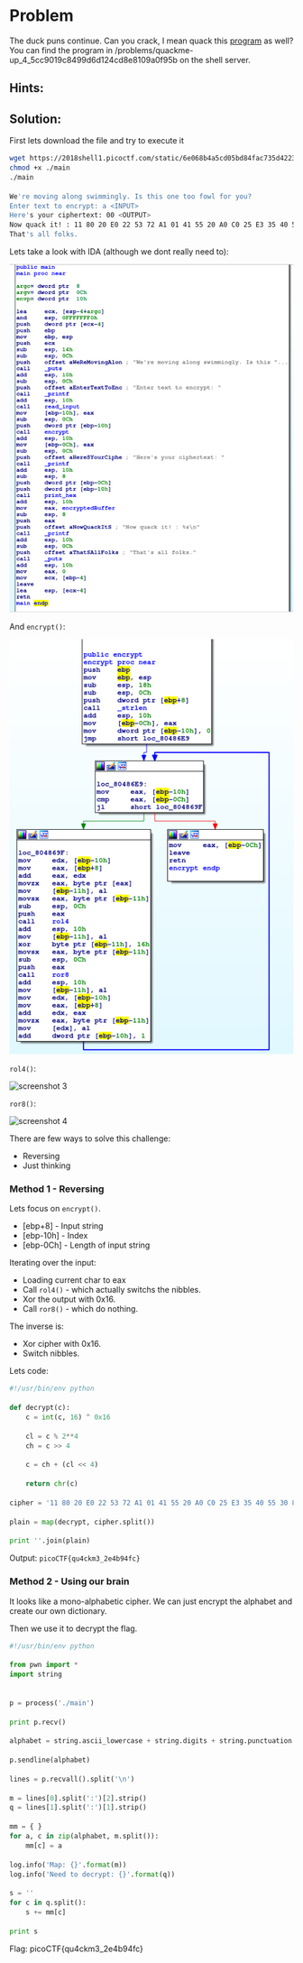 # Problem
The duck puns continue. Can you crack, I mean quack this [program](https://2018shell1.picoctf.com/static/6e068b4a5cd05bd84fac735d4223a916/main) as well? You can find the program in /problems/quackme-up_4_5cc9019c8499d6d124cd8e8109a0f95b on the shell server.

## Hints:

## Solution:
First lets download the file and try to execute it
```bash
wget https://2018shell1.picoctf.com/static/6e068b4a5cd05bd84fac735d4223a916/main
chmod +x ./main
./main

We're moving along swimmingly. Is this one too fowl for you?
Enter text to encrypt: a <INPUT>
Here's your ciphertext: 00 <OUTPUT>
Now quack it! : 11 80 20 E0 22 53 72 A1 01 41 55 20 A0 C0 25 E3 35 40 55 30 85 55 70 20 C1
That's all folks.
```

Lets take a look with IDA (although we dont really need to):

![screenshot 1](./screenshot-1.png)

And ```encrypt()```:

![screenshot 2](./screenshot-2.png)

```rol4()```:

![screenshot 3](./screenshot-3.png)

```ror8()```:

![screenshot 4](./screenshot-4.png)

There are few ways to solve this challenge:
* Reversing
* Just thinking

### Method 1 - Reversing
Lets focus on ```encrypt()```.

* [ebp+8]   - Input string
* [ebp-10h] - Index
* [ebp-0Ch] - Length of input string

Iterating over the input:
* Loading current char to eax
* Call ```rol4()``` - which actually switchs the nibbles.
* Xor the output with 0x16.
* Call ```ror8()``` - which do nothing.

The inverse is:
* Xor cipher with 0x16.
* Switch nibbles.

Lets code:
```python
#!/usr/bin/env python

def decrypt(c):
	c = int(c, 16) ^ 0x16

	cl = c % 2**4
	ch = c >> 4

	c = ch + (cl << 4)

	return chr(c)

cipher = '11 80 20 E0 22 53 72 A1 01 41 55 20 A0 C0 25 E3 35 40 55 30 85 55 70 20 C1'

plain = map(decrypt, cipher.split())

print ''.join(plain)
```

Output: ```picoCTF{qu4ckm3_2e4b94fc}```

### Method 2 - Using our brain
It looks like a mono-alphabetic cipher. We can just encrypt the alphabet and create our own dictionary.

Then we use it to decrypt the flag.

```python
#!/usr/bin/env python

from pwn import *
import string


p = process('./main')

print p.recv()

alphabet = string.ascii_lowercase + string.digits + string.punctuation + string.ascii_uppercase

p.sendline(alphabet)

lines = p.recvall().split('\n')

m = lines[0].split(':')[2].strip()
q = lines[1].split(':')[1].strip()

mm = { }
for a, c in zip(alphabet, m.split()):
	mm[c] = a

log.info('Map: {}'.format(m))
log.info('Need to decrypt: {}'.format(q))

s = ''
for c in q.split():
	s += mm[c]

print s
```

Flag: picoCTF{qu4ckm3_2e4b94fc}
